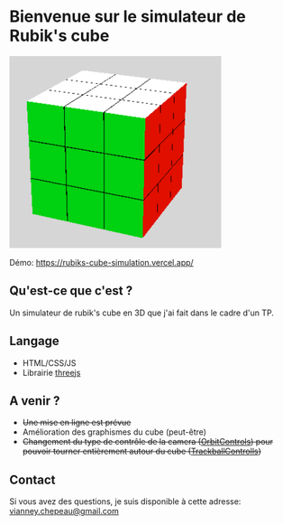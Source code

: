 # Bienvenue sur le simulateur de Rubik's cube

![image d'un rubik's cube](images/cube.png)

Démo: https://rubiks-cube-simulation.vercel.app/

## Qu'est-ce que c'est ?
Un simulateur de rubik's cube en 3D que j'ai fait dans le cadre d'un TP.

## Langage
* HTML/CSS/JS
* Librairie [threejs](https://threejs.org/)

## A venir ?
* ~~Une mise en ligne est prévue~~
* Amélioration des graphismes du cube (peut-être)
* ~~Changement du type de contrôle de la camera ([OrbitControls](https://threejs.org/docs/#examples/en/controls/OrbitControls)) pour pouvoir tourner entièrement autour du cube ([TrackballControlls](https://threejs.org/docs/#examples/en/controls/TrackballControls))~~

## Contact
Si vous avez des questions, je suis disponible à cette adresse: vianney.chepeau@gmail.com


